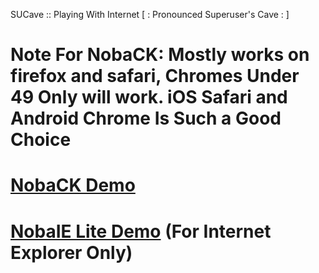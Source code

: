 SUCave :: Playing With Internet
[ : Pronounced Superuser's Cave : ]


# Note For NobaCK: Mostly works on firefox and safari, Chromes Under 49 Only will work. iOS Safari and Android Chrome Is Such a Good Choice

# [NobaCK Demo](https://is.gd/feedan)
# [NobaIE Lite Demo](http://wecry.github.io/sucave/ie) (For Internet Explorer Only)
